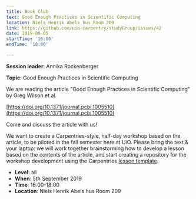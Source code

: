 ```yaml
---
title: Book Club
text: Good Enough Practices in Scientific Computing
location: Niels Henrik Abels hus Room 209
link: https://github.com/uio-carpentry/studyGroup/issues/42
date: 2019-09-05
startTime: '16:00'
endTime: '18:00'

---
```


**Session leader**: Annika Rockenberger

**Topic**: Good Enough Practices in Scientific Computing

We are reading the article "Good Enough Practices in Scientific Computing" by Greg Wilson et al.

[https://doi.org/10.1371/journal.pcbi.1005510](https://doi.org/10.1371/journal.pcbi.1005510)

Come and discuss the article with us!

We want to create a Carpentries-style, half-day workshop based on the article, to be piloted in the fall semester here at UiO.
Please bring the text & your laptop: we will work together brainstorming how to develop a lesson based on the contents of the article,
and start creating a repository for the workshop development using the Carpentries [lesson template](https://github.com/carpentries/styles).

- **Level**: all
- **When**: 5th September 2019
- **Time**: 16:00-18:00
- **Location**:  Niels Henrik Abels hus Room 209
